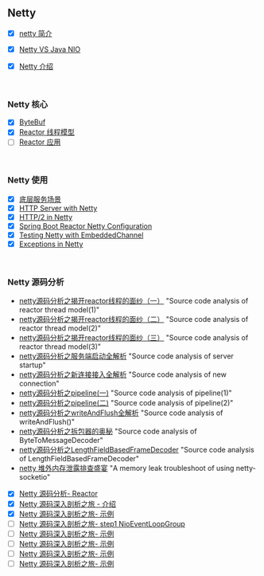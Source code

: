## Netty

- [x] [netty 简介](docs/netty-overview.md)
- [x] [Netty VS Java NIO](docs/netty-vs-javanio.md)

- [x] [Netty 介绍](docs/netty-introduction.md)

&nbsp;

### Netty 核心

- [x] [ByteBuf](docs/netty-bytebuf.md)
- [x] [Reactor 线程模型](docs/netty-reactor-thread-model.md)
- [ ] [Reactor 应用](docs/netty-reactor-reference.md)

&nbsp;

### Netty 使用

- [x] [底层服务场景](docs/netty-bootstrap-case.md)
- [x] [HTTP Server with Netty](docs/netty-http-server.md)
- [x] [HTTP/2 in Netty](docs/netty-http2.md)
- [x] [Spring Boot Reactor Netty Configuration](docs/netty-spring-boot-reactor-netty.md)
- [x] [Testing Netty with EmbeddedChannel](docs/netty-testing-netty-embedded-channel.md)
- [x] [Exceptions in Netty](docs/netty-exception-handling.md)

&nbsp;

### Netty 源码分析

- [netty源码分析之揭开reactor线程的面纱（一）](https://www.jianshu.com/p/0d0eece6d467) "Source code analysis of reactor thread model(1)"
- [netty源码分析之揭开reactor线程的面纱（二）](https://www.jianshu.com/p/467a9b41833e) "Source code analysis of reactor thread model(2)"
- [netty源码分析之揭开reactor线程的面纱（三）](https://www.jianshu.com/p/58fad8e42379) "Source code analysis of reactor thread model(3)"
- [netty源码分析之服务端启动全解析](https://www.jianshu.com/p/c5068caab217) "Source code analysis of server startup"
- [netty源码分析之新连接接入全解析](https://www.jianshu.com/p/0242b1d4dd21) "Source code analysis of new connection"
- [netty源码分析之pipeline(一)](https://www.jianshu.com/p/6efa9c5fa702) "Source code analysis of pipeline(1)"
- [netty源码分析之pipeline(二)](https://www.jianshu.com/p/087b7e9a27a2) "Source code analysis of pipeline(2)"
- [netty源码分析之writeAndFlush全解析](https://www.jianshu.com/p/feaeaab2ce56) "Source code analysis of writeAndFlush()"
- [netty源码分析之拆包器的奥秘](https://www.jianshu.com/p/dc26e944da95) "Source code analysis of ByteToMessageDecoder"
- [netty源码分析之LengthFieldBasedFrameDecoder](https://www.jianshu.com/p/a0a51fd79f62) "Source code analysis of LengthFieldBasedFrameDecoder"
- [netty 堆外内存泄露排查盛宴](https://www.jianshu.com/p/4e96beb37935) "A memory leak troubleshoot of using netty-socketio"

- [x] [Netty 源码分析- Reactor](docs/netty-source-code-analysis-reactor.md)
- [x] [Netty 源码深入剖析之旅 - 介绍](docs/netty-source-analysis-introduction.md)
- [x] [Netty 源码深入剖析之旅- 示例](docs/netty-source-analysis-example.md)
- [ ] [Netty 源码深入剖析之旅- step1 NioEventLoopGroup](docs/netty-source-analysis-eventloop-group.md)
- [ ] [Netty 源码深入剖析之旅- 示例](docs/netty-source-analysis-example.md)
- [ ] [Netty 源码深入剖析之旅- 示例](docs/netty-source-analysis-example.md)
- [ ] [Netty 源码深入剖析之旅- 示例](docs/netty-source-analysis-example.md)
- [ ] [Netty 源码深入剖析之旅- 示例](docs/netty-source-analysis-example.md)